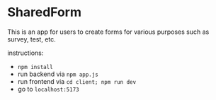 # SharedForm

This is an app for users to create forms for various purposes
such as survey, test, etc.

instructions:
- `npm install`
- run backend via `npm app.js`
- run frontend via `cd client; npm run dev`
- go to `localhost:5173`